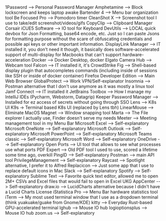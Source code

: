 1Password --> Personal Password Manager
Amphetamine --> Block lockscreen and keeps laptop awake
Bartender 4 --> Menu bar organization tool
Be Focused Pro --> Pomodoro timer
CleanShot X --> Screenshot tool I use to take/edit screenshot/videos/gifs
CopyClip --> Clipboard Manager
Corsair iCUE5 Software --> IO tool for Keyboard
DevUtils --> LOCAL quick devbox for Json Formatting, base64 encode, etc. Just so I can paste Jsons for formatting purpose without the scare of obfuscating credentials and possible api keys or other important information.
DisplayLink Manager --> IT installed it, you don't need it though, it basically does software-accelerated support of multi-display for Macbooks that can't support hardware-acceleration
Docker --> Docker Desktop, docker
Elgato Camera Hub --> Webcam tool
Falcon --> IT installed it, it's CrowdStrike
Fig --> Shell-based display plugin that autocompletes commands (including inside of sessions like SSH or inside of docker container)
Firefox Developer Edition --> Main Web Browser
GlobalProtect --> Work VPN/Self-explanator
Insomnia --> Postman alternative that I don't use anymore as it was mostly a linux tool
Jamf Connect --> IT installed it
JetBrains Toolbox --> How I manage my IntelliJ IDEs (Pycharm, Webstorm, Datagrip)
Keeper Password Manager --> Installed for ez access of secrets without going through SSO
Lens --> K8s UI
K9s -> Terminal based K8s UI (replaced by Lens tbh)
LinearMouse --> Eliminate MacOS 
Magnet --> Window snapping tool
Marta --> The File explorer I actually use, Finder doesn't serve my needs
Meeter --> Meeting management tool in my Menu Bar
Microsoft Excel --> Self-explanatory
Microsoft OneNote --> Self-explanatory
Microsoft Outlook --> Self-explanatory
Microsoft PowerPoint --> Self-explanatory
Microsoft Teams classic --> Self-explanatory
Microsoft Word --> Self-explanatory
OneDrive --> Self-explanatory
Open Ports --> UI tool that allows to see what processes use what ports
PDF Expert --> Old PDF tool I used to use, scored a lifetime some time ago, overkill
PingID --> Self-explanatory
Postman --> main API tool
PrivilegeManagement --> Self-explanatory
Raycast --> Spotlight alternative, I prefer it to Alfred
Replacicon --> Just some app that I use to replace default icons in Mac
Slack --> Self-explanatory
Spotify --> Self-explanatory
Sublime Text --> Favorite quick text editor, allowed me to open 2M+ CSVs and Excel files that would fail to open in Excel
UKG AppCenter --> Self-explanatory
draw.io --> LucidCharts alternative because I didn't have a Lucid Charts License
iStatistica Pro --> Menu Bar hardware statistics tool
iTerm --> My most used terminal window that I use as a dropdown terminal (think yuakuake/guake from Gnome/KDE)
kitty --> Everyday Rust-based GPU-accelerated terminal
lghub --> Mouse IO hub
logioptionsplus --> Mouse IO hub
zoom.us --> Self-explanatory